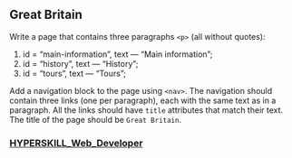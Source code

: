 ## Great Britain

Write a page that contains three paragraphs `<p>` (all without quotes):

1. id = “main-information”, text — “Main information”;
2. id = “history”, text — “History”;
3. id = “tours”, text — “Tours”;

Add a navigation block to the page using `<nav>`. The navigation should contain three links (one per paragraph), each with the same text as in a paragraph. All the links should have `title` attributes that match their text. The title of the page should be `Great Britain`.

### [HYPERSKILL_Web_Developer](https://github.com/kakanew/HYPERSKILL_Web_Developer)
